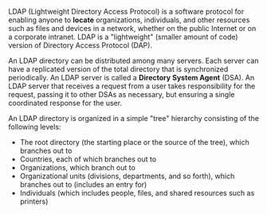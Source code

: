 LDAP (Lightweight Directory Access Protocol) is a software protocol for enabling anyone to **locate** organizations, individuals, and other resources such as files and devices in a network, whether on the public Internet or on a corporate intranet. LDAP is a "lightweight" (smaller amount of code) version of Directory Access Protocol (DAP).

An LDAP directory can be distributed among many servers. Each server can have a replicated version of the total directory that is synchronized periodically. An LDAP server is called a **Directory System Agent** (DSA). An LDAP server that receives a request from a user takes responsibility for the request, passing it to other DSAs as necessary, but ensuring a single coordinated response for the user.

An LDAP directory is organized in a simple "tree" hierarchy consisting of the following levels:

- The root directory (the starting place or the source of the tree), which branches out to
- Countries, each of which branches out to
- Organizations, which branch out to
- Organizational units (divisions, departments, and so forth), which branches out to (includes an entry for)
- Individuals (which includes people, files, and shared resources such as printers)